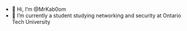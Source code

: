 - 👋 Hi, I’m @MrKab0om
- 👀 I’m currently a student studying networking and security at Ontario Tech University

<!---
MrKab0om/MrKab0om is a ✨ special ✨ repository because its `README.md` (this file) appears on your GitHub profile.
You can click the Preview link to take a look at your changes.
--->
